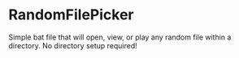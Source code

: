 # RandomFilePicker
Simple bat file that will open, view, or play any random file within a directory. No directory setup required!
